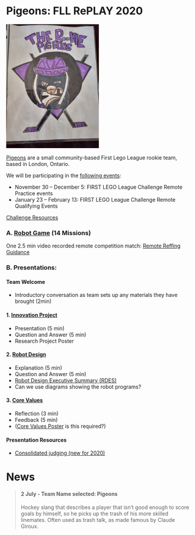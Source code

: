 # Pigeons: FLL RePLAY 2020

[![image](pigeon-logo.png)](https://fll-pigeons.github.io/gamechangers/)

[Pigeons](https://fll-pigeons.github.io/gamechangers/) are a small community-based First Lego League rookie team, based in London, Ontario.

We will be participating in the [following events](https://www.firstroboticscanada.org/covid-3/):

  * November 30 – December 5:  FIRST LEGO League Challenge Remote Practice events
  * January 23 – February 13: FIRST LEGO League Challenge Remote Qualifying Events

[Challenge Resources](challenge.md)

### A. [Robot Game](robotgame.md) (14 Missions)

One 2.5 min video recorded remote competition match: [Remote Reffing Guidance](https://info.firstinspires.org/hubfs/Education_Resources/thinkscape/PD/FLL%20Explore%20and%20Challenge/RePLAY%20Remote%20Reffing%20Guidance.pdf)

### B. Presentations:

#### Team Welcome
* Introductory conversation as team sets up any materials they have brought (2min)

#### 1. [Innovation Project](projet.md)
* Presentation (5 min)
* Question and Answer (5 min)
* Research Project Poster

#### 2. [Robot Design](robotDesign.md)
* Explanation (5 min)
* Question and Answer (5 min) 
* [Robot Design Executive Summary (RDES)](IO_RDES.pdf)
* Can we use diagrams showing the robot programs?

#### 3. [Core Values](coreValues.md)
* Reflection (3 min)
* Feedback (5 min)
* ([Core Values Poster](http://flltutorials.com/translations/en-us/CoreValues/CVPoster.pdf) is this required?)

#### Presentation Resources
* [Consolidated judging (new for 2020)](https://firstinspiresst01.blob.core.windows.net/first-game-changers/fll-challenge/Judging-Session-for-Teams.pdf)


# News
> #### 2 July - Team Name selected: Pigeons
> Hockey slang that describes a player that isn’t good enough to score goals by himself, so he picks up the trash of his more skilled linemates. Often used as trash talk, as made famous by Claude Giroux.
